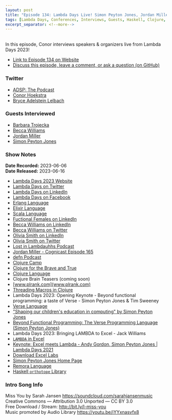 ```yaml
---
layout: post
title: "Episode 134: Lambda Days Live! Simon Peyton Jones, Jordan Miller & More!"
tags: [Lambda Days, Conferences, Interviews, Guests, Haskell, Clojure, Verse, Functional Programming, Microsoft Excel]
excerpt_separator: <!--more-->
---
```



<br>In this episode, Conor interviews speakers & organizers live from Lambda Days 2023!
<!--more-->

* [Link to Episode 134 on Website](https://adspthepodcast.com/2023/06/16/Episode-134.html)
* [Discuss this episode, leave a comment, or ask a question (on GitHub)](https://github.com/codereport/adsp2/discussions/25)

### Twitter
 
* [ADSP: The Podcast](https://twitter.com/adspthepodcast)
* [Conor Hoekstra](https://twitter.com/code_report)
* [Bryce Adelstein Lelbach](https://twitter.com/blelbach)

### Guests Interviewed

* [Barbara Trojecka](https://www.linkedin.com/in/barbara-trojecka-17723a41/)
* [Becca Williams](https://twitter.com/WaveTalentBecca)
* [Jordan Miller](https://twitter.com/lambduhh)
* [Simon Peyton Jones](https://twitter.com/simonpj0)

### Show Notes
 
**Date Recorded:** 2023-06-06 <br>
**Date Released:** 2023-06-16

* [Lambda Days 2023 Website](https://www.lambdadays.org/lambdadays2023)
* [Lambda Days on Twitter](https://twitter.com/LambdaDays)
* [Lambda Days on LinkedIn](https://www.linkedin.com/company/lambda-days/)
* [Lambda Days on Facebook](https://www.facebook.com/lambdadays/)
* [Erlang Language](https://www.erlang.org/)
* [Elixir Language](https://elixir-lang.org/)
* [Scala Language](https://www.scala-lang.org/)
* [Fuctional Females on LinkedIn](https://www.linkedin.com/company/functional-females/)
* [Becca Williams on LinkedIn](https://www.linkedin.com/in/beccawilliams-wave/)
* [Becca Williams on Twitter](https://twitter.com/WaveTalentBecca)
* [Olivia Smith on LinkedIn](https://www.linkedin.com/in/olivia-wave/)
* [Olivia Smith on Twitter](https://twitter.com/WaveTalentFP)
* [Lost in Lambdauhhs Podcast](https://open.spotify.com/show/34AisqmrBIXvlD0capu91P)
* [Jordan Miller - Cognicast Episode 165](https://www.cognitect.com/cognicast/165)
* [defn Podcast](https://open.spotify.com/show/1QjrcRB92ugX030dtXnG6U)
* [Clojure Camp](https://clojure.camp/)
* [Clojure for the Brave and True](https://www.amazon.com/Clojure-Brave-True-Ultimate-Programmer/dp/1593275919)
* [Clojure Language](https://clojure.org/)
* Clojure Brain Teasers (coming soon)
* [www.plrank.com](www.plrank.com)
* [Threading Macros in Clojure](https://clojure.org/guides/threading_macros)
* Lambda Days 2023: Opening Keynote - Beyond functional programming: a taste of Verse - Simon Peyton Jones & Tim Sweeney
* [Verse Language](https://dev.epicgames.com/documentation/en-us/uefn/verse-language-reference)
* ["Shaping our children's education in computing" by Simon Peyton Jones](https://www.youtube.com/watch?v=y-xgWLYQc4g)
* [Beyond Functional Programming: The Verse Programming Language (Simon Peyton Jones)](https://www.youtube.com/watch?v=832JF1o7Ck8)
* Lambda Days 2023: Bringing LAMBDA to Excel - Jack Williams
* [`LAMBDA` in Excel](https://support.microsoft.com/en-au/office/lambda-function-bd212d27-1cd1-4321-a34a-ccbf254b8b67)
* [Keynote: Excel meets Lambda - Andy Gordon, Simon Peyton Jones \| Lambda Days 2021](https://www.youtube.com/watch?v=C_lGkGwV4Xc)
* [Download Excel Labs](https://www.microsoft.com/en-us/garage/profiles/excel-labs/)
* [Simon Peyton Jones Home Page](https://simon.peytonjones.org/)
* [Remora Language](https://arxiv.org/abs/1912.13451)
* [Haskell `orthotope` Library](https://hackage.haskell.org/package/orthotope)

### Intro Song Info
 
Miss You by Sarah Jansen https://soundcloud.com/sarahjansenmusic<br>
Creative Commons — Attribution 3.0 Unported — CC BY 3.0<br>
Free Download / Stream: http://bit.ly/l-miss-you<br>
Music promoted by Audio Library https://youtu.be/iYYxnasvfx8<br>
